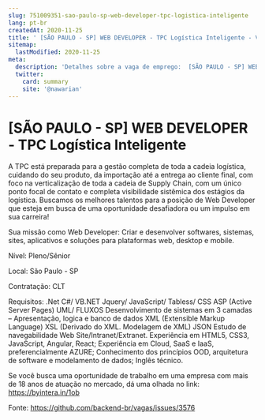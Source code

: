 ```yaml
---
slug: 751009351-sao-paulo-sp-web-developer-tpc-logistica-inteligente
lang: pt-br
createdAt: 2020-11-25
title: ' [SÃO PAULO - SP] WEB DEVELOPER - TPC Logística Inteligente - Vaga de Emprego'
sitemap:
  lastModified: 2020-11-25
meta:
  description: 'Detalhes sobre a vaga de emprego:  [SÃO PAULO - SP] WEB DEVELOPER - TPC Logística Inteligente'
  twitter:
    card: summary
    site: '@nawarian'
---
```


#  [SÃO PAULO - SP] WEB DEVELOPER - TPC Logística Inteligente

A TPC está preparada para a gestão completa de toda a cadeia logística, cuidando do seu produto, da importação até a entrega ao cliente final, com foco na verticalização de toda a cadeia de Supply Chain, com um único ponto focal de contato e completa visibilidade sistêmica dos estágios da logística. Buscamos os melhores talentos para a posição de Web Developer que esteja em busca de uma oportunidade desafiadora ou um impulso em sua carreira!

Sua missão como Web Developer:
Criar e desenvolver softwares, sistemas, sites, aplicativos e soluções para plataformas web, desktop e mobile.

Nível: Pleno/Sênior

Local: São Paulo - SP

Contratação: CLT

Requisitos:
.Net C#/ VB.NET
Jquery/ JavaScript/ Tabless/ CSS
ASP (Active Server Pages)
UML/ FLUXOS
Desenvolvimento de sistemas em 3 camadas – Apresentação, logica e banco de dados
XML (Extensible Markup Language)
XSL (Derivado do XML. Modelagem de XML)
JSON
Estudo de navegabilidade Web Site/Intranet/Extranet.
Experiência em HTML5, CSS3, JavaScript, Angular, React;
Experiência em Cloud, SaaS e IaaS, preferencialmente AZURE;
Conhecimento dos princípios OOD, arquitetura de software e modelamento de dados;
Inglês técnico.

Se você busca uma oportunidade de trabalho em uma empresa com mais de 18 anos de atuação no mercado, dá uma olhada no link: https://byintera.in/1ob



Fonte: https://github.com/backend-br/vagas/issues/3576